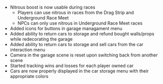  - Nitrous boost is now usable during races
	- Players can use nitrous in races from the Drag Strip and Underground Race Meet
	- NPCs can only use nitrous in Underground Race Meet races
 - Added icons for buttons in garage managament menu
 - Added ability to return cars to storage and refund bought walls/props while redecorating the garage
 - Added ability to return cars to storage and sell cars from the car interaction menu
 - Camera in the garage scene is reset upon switching back from another scene
 - Started tracking wins and losses for each player owned car
 - Cars are now properly displayed in the car storage menu with their appropriate colors
